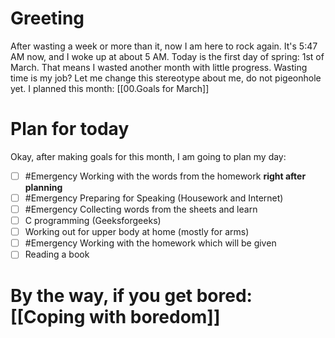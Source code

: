 # Greeting
After wasting a week or more than it, now I am here to rock again. It's 5:47 AM now, and I woke up at about 5 AM. Today is the first day of spring: 1st of March. That means I wasted another month with little progress. Wasting time is my job? Let me change this stereotype about me, do not pigeonhole yet. I planned this month: [[00.Goals for March]]

# Plan for today
Okay, after making goals for this month, I am going to plan my day:
- [ ] #Emergency Working with the words from the homework **right after planning**
- [ ] #Emergency Preparing for Speaking (Housework and Internet)
- [ ] #Emergency Collecting words from the sheets and learn
- [ ] C programming (Geeksforgeeks)
- [ ] Working out for upper body at home (mostly for arms)
- [ ] #Emergency Working with the homework which will be given
- [ ] Reading a book
# By the way, if you get bored: [[Coping with boredom]]
